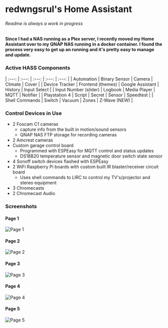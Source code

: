 # redwngsrul's Home Assistant
###### Readme is always a work in progress

#### Since I had a NAS running as a Plex server, I recently moved my Home Assistant over to my QNAP NAS running in a docker container. I found the process very easy to get up an running and it's pretty easy to manage and update. 

### Active HASS Components

| :---: | :---: | :---: | :---: | :---: |
| Automation | Binary Sensor | Camera | Climate | Cover |
| Device Tracker | Frontend (themes) | Google Assistant | History | Input Select |
| Input Number (slider) | Logbook | Media Player | MQTT | Notifier |
| Playstation 4 | Script | Secret | Sensor | Speedtest |
| Shell Commands | Switch | Vacuum | Zones | Z-Wave (NEW) |

### Control Devices in Use
- 2 Foscam C1 cameras
  - capture info from the built in motion/sound sensors
  - QNAP NAS FTP storage for recording cameras
- 2 Amcrest cameras
- Custom garage control board
  - Programmed with ESPEasy for MQTT control and status updates
  - DS18B20 temperature sensor and magnetic door switch state sensor
- 4 Sonoff switch devices flashed with ESPEasy
- 2 WiFi Raspberry Pi boards with custom built IR blaster/receiver circuit board
  - Uses shell commands to LIRC to control my TV's/projector and stereo equipment
- 3 Chromecasts
- 2 Chromecast Audio


### Screenshots
#### Page 1
![Page 1](https://user-images.githubusercontent.com/33060660/63227782-4e1a4b00-c1b8-11e9-9e6a-87ef43d33bc8.png)
#### Page 2
![Page 2](https://user-images.githubusercontent.com/33060660/63227790-5c686700-c1b8-11e9-9b11-444662b78418.png)
#### Page 3
![Page 3](https://user-images.githubusercontent.com/33060660/63227795-67bb9280-c1b8-11e9-94ab-c2ec3f2c0876.png)
#### Page 4
![Page 4](https://user-images.githubusercontent.com/33060660/63227796-71dd9100-c1b8-11e9-9fd0-350bff83bad2.png)
#### Page 5
![Page 5](https://user-images.githubusercontent.com/33060660/63227799-7a35cc00-c1b8-11e9-8ace-7c1aec7444c7.png)

